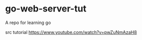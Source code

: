 # go-web-server-tut
A repo for learning go

src tutorial
https://www.youtube.com/watch?v=pwZuNmAzaH8
